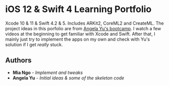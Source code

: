 # iOS 12 &amp; Swift 4 Learning Portfolio

Xcode 10 & 11 & Swift 4.2 & 5. Includes ARKit2, CoreML2 and CreateML.
The project ideas in this porfolio are from [Angela Yu's bootcamp](https://www.udemy.com/ios-12-app-development-bootcamp/learn/v4/overview). I watch a few videos at the beginning to get familiar with Xcode and Swift. After that, I mainly just try to implement the apps on my own and check with Yu's solution if I get *really* stuck.

## Authors

* **Mia Ngo** - *Implement and tweaks* 
* **Angela Yu** - *Initial ideas & some of the skeleton code* 
